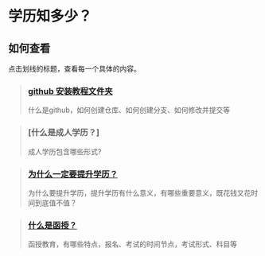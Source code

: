 # 学历知多少？

## 如何查看

点击划线的标题，查看每一个具体的内容。

> ### [github 安装教程文件夹](/jiaocheng/)
> 什么是github，如何创建仓库、如何创建分支、如何修改并提交等

> ### [什么是成人学历？]
> 成人学历包含哪些形式?

> ### [为什么一定要提升学历？](/tsxl/)
>
> 为什么要提升学历，提升学历有什么意义，有哪些重要意义，既花钱又花时间到底值不值？

> ### [什么是函授？](/hanshou/)
> 函授教育，有哪些特点，报名、考试的时间节点，考试形式、科目等
